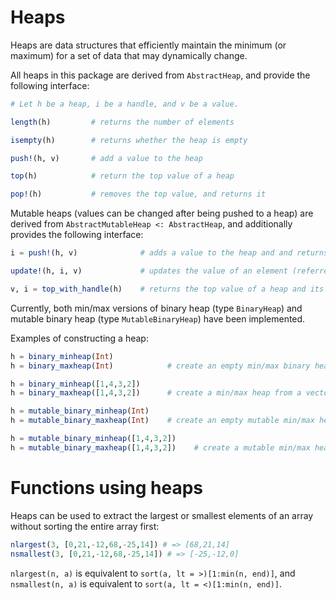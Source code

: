 Heaps
=====

Heaps are data structures that efficiently maintain the minimum (or
maximum) for a set of data that may dynamically change.

All heaps in this package are derived from `AbstractHeap`, and provide
the following interface:

```julia
# Let h be a heap, i be a handle, and v be a value.

length(h)         # returns the number of elements

isempty(h)        # returns whether the heap is empty

push!(h, v)       # add a value to the heap

top(h)            # return the top value of a heap

pop!(h)           # removes the top value, and returns it
```

Mutable heaps (values can be changed after being pushed to a heap) are
derived from `AbstractMutableHeap <: AbstractHeap`, and additionally
provides the following interface:

```julia
i = push!(h, v)              # adds a value to the heap and and returns a handle to v

update!(h, i, v)             # updates the value of an element (referred to by the handle i)

v, i = top_with_handle(h)    # returns the top value of a heap and its handle
```

Currently, both min/max versions of binary heap (type `BinaryHeap`) and
mutable binary heap (type `MutableBinaryHeap`) have been implemented.

Examples of constructing a heap:

```julia
h = binary_minheap(Int)
h = binary_maxheap(Int)            # create an empty min/max binary heap of integers

h = binary_minheap([1,4,3,2])
h = binary_maxheap([1,4,3,2])      # create a min/max heap from a vector

h = mutable_binary_minheap(Int)
h = mutable_binary_maxheap(Int)    # create an empty mutable min/max heap

h = mutable_binary_minheap([1,4,3,2])
h = mutable_binary_maxheap([1,4,3,2])    # create a mutable min/max heap from a vector
```

# Functions using heaps

Heaps can be used to extract the largest or smallest elements of an
array without sorting the entire array first:

```julia
nlargest(3, [0,21,-12,68,-25,14]) # => [68,21,14]
nsmallest(3, [0,21,-12,68,-25,14]) # => [-25,-12,0]
```

`nlargest(n, a)` is equivalent to `sort(a, lt = >)[1:min(n, end)]`, and
`nsmallest(n, a)` is equivalent to `sort(a, lt = <)[1:min(n, end)]`.
